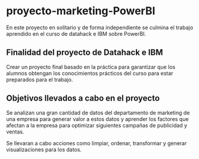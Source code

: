 # proyecto-marketing-PowerBI
En este proyecto en solitario y de forma independiente se culmina el trabajo aprendido en el curso de datahack e IBM sobre PowerBI. 

## Finalidad del proyecto de Datahack e IBM
Crear un proyecto final basado en la práctica para garantizar que los alumnos obtengan los conocimientos prácticos del curso para estar preparados para el trabajo.

## Objetivos llevados a cabo en el proyecto
Se analizan una gran cantidad de datos del departamento de marketing de una empresa para generar valor a estos datos y aprender los factores 
que afectan a la empresa para optimizar siguientes campañas de publicidad y ventas.

Se llevaran a cabo acciones como limpiar, ordenar, transformar y generar visualizaciones para los datos.
